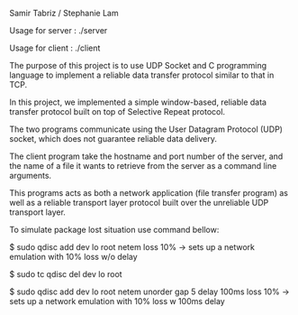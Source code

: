 Samir Tabriz / Stephanie Lam

Usage for server : ./server <port>

Usage for client : ./client <hostname> <port> <filename>

The purpose of this project is to use UDP Socket and C programming language to implement a
reliable data transfer protocol similar to that in TCP.

In this project, we implemented a simple window-based, reliable data transfer
protocol built on top of Selective Repeat protocol.

The two programs communicate using the User Datagram Protocol (UDP) socket, which does
not guarantee reliable data delivery.

The client program take the hostname and port number of the server, and the name of a
file it wants to retrieve from the server as a command line arguments.

This programs acts as both a network application (file transfer program) as well as a
reliable transport layer protocol built over the unreliable UDP transport layer.

To simulate package lost situation use command bellow:

$ sudo qdisc add dev lo root netem loss 10% -> sets up a network emulation with 10% loss w/o delay

$ sudo tc qdisc del dev lo root

$ sudo qdisc add dev lo root netem unorder gap 5 delay 100ms loss 10%  -> sets up a network emulation with 10% loss w 100ms delay